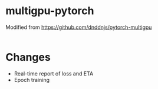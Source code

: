 # multigpu-pytorch
Modified from https://github.com/dnddnjs/pytorch-multigpu
<br/>
<br/>
# Changes
- Real-time report of loss and ETA
- Epoch training


